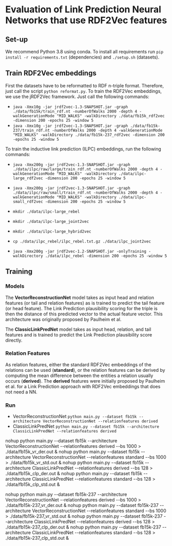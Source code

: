 # Evaluation of Link Prediction Neural Networks that use RDF2Vec features

## Set-up 
We recommend Python 3.8 using conda. To install all requirements run `pip install -r requirements.txt` (dependencies) 
and `./setup.sh` (datasets).

## Train RDF2Vec embeddings
First the datasets have to be reformatted to RDF n-triple format. Therefore, just call the script `python reformat.py`. 
To train the RDF2Vec embeddings, we use the jRDF2Vec framework. Just call the following commands: 
* `java -Xmx10g -jar jrdf2vec-1.3-SNAPSHOT.jar -graph ./data/fb15k/train_rdf.nt -numberOfWalks 2000 -depth 4 -walkGenerationMode "MID_WALKS" -walkDirectory ./data/fb15k_rdf2vec -dimension 200 -epochs 25 -window 5`
* `java -Xmx10g -jar jrdf2vec-1.3-SNAPSHOT.jar -graph ./data/fb15k-237/train_rdf.nt -numberOfWalks 2000 -depth 4 -walkGenerationMode "MID_WALKS" -walkDirectory ./data/fb15k-237_rdf2vec -dimension 200 -epochs 25 -window 5`

To train the inductive link prediction (ILPC) embeddings, run the following commands:
* `java -Xmx200g -jar jrdf2vec-1.3-SNAPSHOT.jar -graph ./data/ilpc/raw/large/train_rdf.nt -numberOfWalks 2000 -depth 4 -walkGenerationMode "MID_WALKS" -walkDirectory ./data/ilpc-large_rdf2vec -dimension 200 -epochs 25 -window 5`
* `java -Xmx200g -jar jrdf2vec-1.3-SNAPSHOT.jar -graph ./data/ilpc/raw/small/train_rdf.nt -numberOfWalks 2000 -depth 4 -walkGenerationMode "MID_WALKS" -walkDirectory ./data/ilpc-small_rdf2vec -dimension 200 -epochs 25 -window 5`

* `mkdir ./data/ilpc-large_rebel`
* `mkdir ./data/ilpc-large_joint2vec`
* `mkdir ./data/ilpc-large_hybrid2vec`
* `cp ./data/ilpc_rebel/ilpc_rebel.txt.gz ./data/ilpc_joint2vec`

* `java -Xmx200g -jar jrdf2vec-1.2-SNAPSHOT.jar -onlyTraining -walkDirectory ./data/ilpc_rebel -dimension 200 -epochs 25 -window 5`




## Training

### Models
The **VectorReconstructionNet** model takes as input head and relation features (or tail and relation features) as is 
trained to predict the tail feature (or head feature). The Link Prediction plausibility scoring for the triple is then the distance of 
this predicted vector to the actual feature vector. This architecture was originally proposed by Paulheim et al.

The **ClassicLinkPredNet** model takes as input head, relation, and tail features and is trained to predict the 
Link Prediction plausibility score directly. 


### Relation Features
As relation features, either the standard RDF2Vec embeddings of the relations can be used (**standard**), or the 
relation features can be derived by computing the mean difference between the entities a relation usually 
occurs (**derived**). The **derived** features were initially proposed by Paulheim et al. for a Link Prediction approach 
with RDF2Vec embeddings that does not need a NN. 




### Run 
* VectorReconstructionNet `python main.py --dataset fb15k --architecture VectorReconstructionNet --relationfeatures derived`
* ClassicLinkPredNet `python main.py --dataset fb15k --architecture ClassicLinkPredNet --relationfeatures derived`


nohup python main.py --dataset fb15k --architecture VectorReconstructionNet --relationfeatures derived --bs 1000 > ./data/fb15k_vr_der.out &
nohup python main.py --dataset fb15k --architecture VectorReconstructionNet --relationfeatures standard --bs 1000 > ./data/fb15k_vr_std.out &
nohup python main.py --dataset fb15k --architecture ClassicLinkPredNet --relationfeatures derived --bs 128 > ./data/fb15k_clp_der.out &
nohup python main.py --dataset fb15k --architecture ClassicLinkPredNet --relationfeatures standard --bs 128 > ./data/fb15k_clp_std.out &


nohup python main.py --dataset fb15k-237 --architecture VectorReconstructionNet --relationfeatures derived --bs 1000 > ./data/fb15k-237_vr_der.out &
nohup python main.py --dataset fb15k-237 --architecture VectorReconstructionNet --relationfeatures standard --bs 1000 > ./data/fb15k-237_vr_std.out &
nohup python main.py --dataset fb15k-237 --architecture ClassicLinkPredNet --relationfeatures derived --bs 128 > ./data/fb15k-237_clp_der.out &
nohup python main.py --dataset fb15k-237 --architecture ClassicLinkPredNet --relationfeatures standard --bs 128 > ./data/fb15k-237_clp_std.out &
